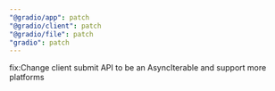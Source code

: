```yaml
---
"@gradio/app": patch
"@gradio/client": patch
"@gradio/file": patch
"gradio": patch
---
```


fix:Change client submit API to be an AsyncIterable and support more platforms
